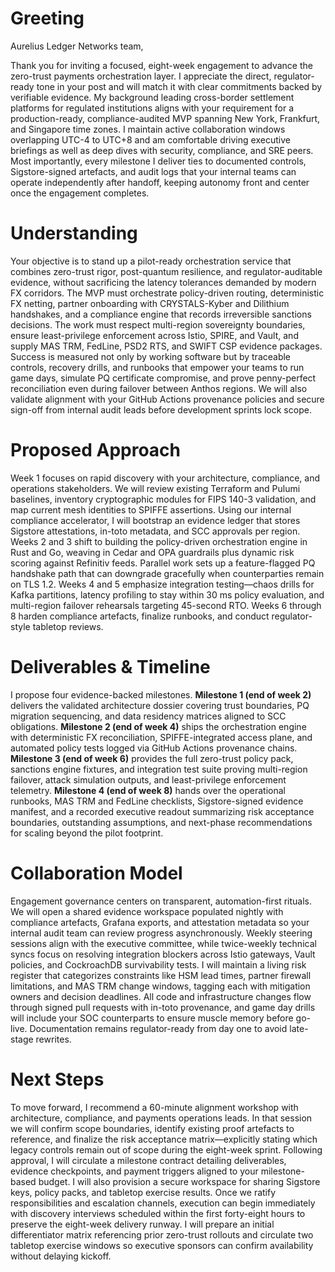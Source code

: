 # Greeting

Aurelius Ledger Networks team,

Thank you for inviting a focused, eight-week engagement to advance the zero-trust payments orchestration layer. I appreciate the direct, regulator-ready tone in your post and will match it with clear commitments backed by verifiable evidence. My background leading cross-border settlement platforms for regulated institutions aligns with your requirement for a production-ready, compliance-audited MVP spanning New York, Frankfurt, and Singapore time zones. I maintain active collaboration windows overlapping UTC-4 to UTC+8 and am comfortable driving executive briefings as well as deep dives with security, compliance, and SRE peers. Most importantly, every milestone I deliver ties to documented controls, Sigstore-signed artefacts, and audit logs that your internal teams can operate independently after handoff, keeping autonomy front and center once the engagement completes.

# Understanding

Your objective is to stand up a pilot-ready orchestration service that combines zero-trust rigor, post-quantum resilience, and regulator-auditable evidence, without sacrificing the latency tolerances demanded by modern FX corridors. The MVP must orchestrate policy-driven routing, deterministic FX netting, partner onboarding with CRYSTALS-Kyber and Dilithium handshakes, and a compliance engine that records irreversible sanctions decisions. The work must respect multi-region sovereignty boundaries, ensure least-privilege enforcement across Istio, SPIRE, and Vault, and supply MAS TRM, FedLine, PSD2 RTS, and SWIFT CSP evidence packages. Success is measured not only by working software but by traceable controls, recovery drills, and runbooks that empower your teams to run game days, simulate PQ certificate compromise, and prove penny-perfect reconciliation even during failover between Anthos regions. We will also validate alignment with your GitHub Actions provenance policies and secure sign-off from internal audit leads before development sprints lock scope.

# Proposed Approach

Week 1 focuses on rapid discovery with your architecture, compliance, and operations stakeholders. We will review existing Terraform and Pulumi baselines, inventory cryptographic modules for FIPS 140-3 validation, and map current mesh identities to SPIFFE assertions. Using our internal compliance accelerator, I will bootstrap an evidence ledger that stores Sigstore attestations, in-toto metadata, and SCC approvals per region. Weeks 2 and 3 shift to building the policy-driven orchestration engine in Rust and Go, weaving in Cedar and OPA guardrails plus dynamic risk scoring against Refinitiv feeds. Parallel work sets up a feature-flagged PQ handshake path that can downgrade gracefully when counterparties remain on TLS 1.2. Weeks 4 and 5 emphasize integration testing—chaos drills for Kafka partitions, latency profiling to stay within 30 ms policy evaluation, and multi-region failover rehearsals targeting 45-second RTO. Weeks 6 through 8 harden compliance artefacts, finalize runbooks, and conduct regulator-style tabletop reviews.

# Deliverables & Timeline

I propose four evidence-backed milestones. **Milestone 1 (end of week 2)** delivers the validated architecture dossier covering trust boundaries, PQ migration sequencing, and data residency matrices aligned to SCC obligations. **Milestone 2 (end of week 4)** ships the orchestration engine with deterministic FX reconciliation, SPIFFE-integrated access plane, and automated policy tests logged via GitHub Actions provenance chains. **Milestone 3 (end of week 6)** provides the full zero-trust policy pack, sanctions engine fixtures, and integration test suite proving multi-region failover, attack simulation outputs, and least-privilege enforcement telemetry. **Milestone 4 (end of week 8)** hands over the operational runbooks, MAS TRM and FedLine checklists, Sigstore-signed evidence manifest, and a recorded executive readout summarizing risk acceptance boundaries, outstanding assumptions, and next-phase recommendations for scaling beyond the pilot footprint.

# Collaboration Model

Engagement governance centers on transparent, automation-first rituals. We will open a shared evidence workspace populated nightly with compliance artefacts, Grafana exports, and attestation metadata so your internal audit team can review progress asynchronously. Weekly steering sessions align with the executive committee, while twice-weekly technical syncs focus on resolving integration blockers across Istio gateways, Vault policies, and CockroachDB survivability tests. I will maintain a living risk register that categorizes constraints like HSM lead times, partner firewall limitations, and MAS TRM change windows, tagging each with mitigation owners and decision deadlines. All code and infrastructure changes flow through signed pull requests with in-toto provenance, and game day drills will include your SOC counterparts to ensure muscle memory before go-live. Documentation remains regulator-ready from day one to avoid late-stage rewrites.

# Next Steps

To move forward, I recommend a 60-minute alignment workshop with architecture, compliance, and payments operations leads. In that session we will confirm scope boundaries, identify existing proof artefacts to reference, and finalize the risk acceptance matrix—explicitly stating which legacy controls remain out of scope during the eight-week sprint. Following approval, I will circulate a milestone contract detailing deliverables, evidence checkpoints, and payment triggers aligned to your milestone-based budget. I will also provision a secure workspace for sharing Sigstore keys, policy packs, and tabletop exercise results. Once we ratify responsibilities and escalation channels, execution can begin immediately with discovery interviews scheduled within the first forty-eight hours to preserve the eight-week delivery runway. I will prepare an initial differentiator matrix referencing prior zero-trust rollouts and circulate two tabletop exercise windows so executive sponsors can confirm availability without delaying kickoff.
